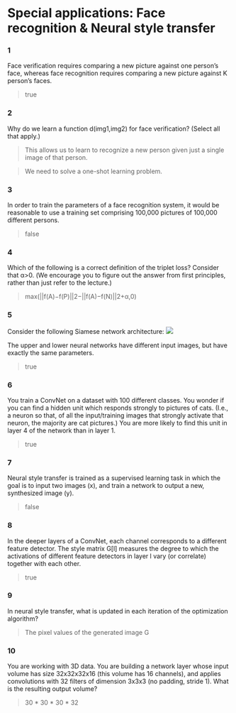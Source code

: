 # Special applications: Face recognition & Neural style transfer

### 1
Face verification requires comparing a new picture against one person’s face, whereas face recognition requires comparing a new picture against K person’s faces.

> true

### 2
Why do we learn a function d(img1,img2) for face verification? (Select all that apply.)

> This allows us to learn to recognize a new person given just a single image of that person.

> We need to solve a one-shot learning problem.

### 3
In order to train the parameters of a face recognition system, it would be reasonable to use a training set comprising 100,000 pictures of 100,000 different persons.

> false

### 4
Which of the following is a correct definition of the triplet loss? Consider that α>0. (We encourage you to figure out the answer from first principles, rather than just refer to the lecture.)

> max(||f(A)−f(P)||2−||f(A)−f(N)||2+α,0)

### 5

Consider the following Siamese network architecture:
![](https://d3c33hcgiwev3.cloudfront.net/imageAssetProxy.v1/xryVS70VEee3NhLzohKsog_98c778df87f041af9903bd66d2d98bbd_Screen-Shot-2017-10-29-at-6.57.51-PM.png?expiry=1511654400000&hmac=t0eeLXzbk-gW0_9en5UfS3Zu-G6R-CDJs3KigFJIVHM)

The upper and lower neural networks have different input images, but have exactly the same parameters.
> true

### 6

You train a ConvNet on a dataset with 100 different classes. You wonder if you can find a hidden unit which responds strongly to pictures of cats. (I.e., a neuron so that, of all the input/training images that strongly activate that neuron, the majority are cat pictures.) You are more likely to find this unit in layer 4 of the network than in layer 1.

> true

### 7
Neural style transfer is trained as a supervised learning task in which the goal is to input two images (x), and train a network to output a new, synthesized image (y).

> false

### 8
In the deeper layers of a ConvNet, each channel corresponds to a different feature detector. The style matrix G[l] measures the degree to which the activations of different feature detectors in layer l vary (or correlate) together with each other.

> true

### 9
In neural style transfer, what is updated in each iteration of the optimization algorithm?

> The pixel values of the generated image G

### 10

You are working with 3D data. You are building a network layer whose input volume has size 32x32x32x16 (this volume has 16 channels), and applies convolutions with 32 filters of dimension 3x3x3 (no padding, stride 1). What is the resulting output volume?

> 30 * 30 * 30 * 32
